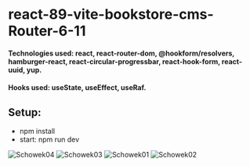 # react-89-vite-bookstore-cms-Router-6-11

#### Technologies used: react, react-router-dom, @hookform/resolvers, hamburger-react, react-circular-progressbar, react-hook-form, react-uuid, yup.
#### Hooks used: useState, useEffect, useRaf.
## Setup:
* npm install
* start: npm run dev



![Schowek04](https://github.com/ajarek/react-89-vite-bookstore-cms-Router-6-11/assets/61388692/390c4c84-adb6-4f35-a7f9-cb622d027d72)
![Schowek03](https://github.com/ajarek/react-89-vite-bookstore-cms-Router-6-11/assets/61388692/3b376e9c-633f-486a-9346-0c9a3f37fa65)
![Schowek01](https://github.com/ajarek/react-89-vite-bookstore-cms-Router-6-11/assets/61388692/30b05c79-e42c-44d8-ac2a-9662f289c39c)
![Schowek02](https://github.com/ajarek/react-89-vite-bookstore-cms-Router-6-11/assets/61388692/83c93997-ec7e-4c37-bc38-32797f104a18)
